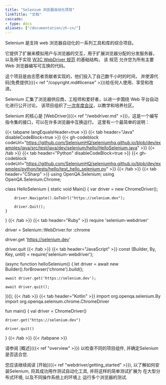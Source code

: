 ```yaml
---
title: "Selenium 浏览器自动化项目"
linkTitle: "文档"
cascade:
- type: docs
aliases: ["/documentation/zh-cn/"]
---
```


Selenium 是支持 web 浏览器自动化的一系列工具和库的综合项目。

它提供了扩展来模拟用户与浏览器的交互，用于扩展浏览器分配的分发服务器，
以及用于实现 [W3C WebDriver 规范](//www.w3.org/TR/webdriver/) 的基础结构，
该 规范 允许您为所有主要 Web 浏览器编写可互换的代码。

这个项目是由志愿者贡献者实现的，他们投入了自己数千小时的时间，
并使源代码[免费提供]({{< ref "/copyright.md#license" >}})给任何人使用、享受和改进。

Selenium 汇集了浏览器供应商，工程师和爱好者，以进一步围绕 Web 平台自动化进行公开讨论。
该项目组织了[一次年度会议](//seleniumconf.com/)，以教学和培养社区。

Selenium 的核心是 [WebDriver]({{< ref "/webdriver.md" >}})，这是一个编写指令集的接口，可以在许多浏览器中互换运行。
这里有一个最简单的说明：



{{< tabpane langEqualsHeader=true >}}
{{< tab header="Java" disableCodeBlock=true >}}
    {{< gh-codeblock codeUrl="https://github.com/SeleniumHQ/seleniumhq.github.io/blob/dev/examples/java/src/test/java/dev/selenium/hello/HelloSelenium.java" >}}
{{< /tab >}}
{{< tab header="Python" disableCodeBlock=true >}}
    {{< gh-codeblock codeUrl="https://github.com/SeleniumHQ/seleniumhq.github.io/blob/dev/examples/python/tests/hello/test_hello_selenium.py" >}}
{{< /tab >}}
{{< tab header="CSharp" >}}
using OpenQA.Selenium;
using OpenQA.Selenium.Chrome;

class HelloSelenium {
    static void Main() {
        var driver = new ChromeDriver();

        driver.Navigate().GoToUrl("https://selenium.dev");

        driver.Quit();
    }
}
{{< /tab >}}
{{< tab header="Ruby" >}}
require 'selenium-webdriver'

driver = Selenium::WebDriver.for :chrome

driver.get 'https://selenium.dev'

driver.quit
{{< /tab >}}
{{< tab header="JavaScript" >}}
const {Builder, By, Key, until} = require('selenium-webdriver');

(async function helloSelenium() {
    let driver = await new Builder().forBrowser('chrome').build();

    await driver.get('https://selenium.dev');

    await driver.quit();
})();
{{< /tab >}}
{{< tab header="Kotlin" >}}
import org.openqa.selenium.By
import org.openqa.selenium.chrome.ChromeDriver

fun main() {
    val driver = ChromeDriver()

    driver.get("https://selenium.dev")

    driver.quit()
}
{{< /tab >}}
{{< /tabpane >}}


请参阅 [概述]({{< ref "overview" >}}) 
以检查不同的项目组件,
并确定Selenium是否适合您.

您应该继续阅读 [开始]({{< ref "webdriver/getting_started" >}}),
以了解如何安装Selenium,
将其成功用作测试自动化工具,
并将这样的简单测试扩展为
在大型分布式环境,
以及不同操作系统上的环境上
运行多个浏览器的测试.

